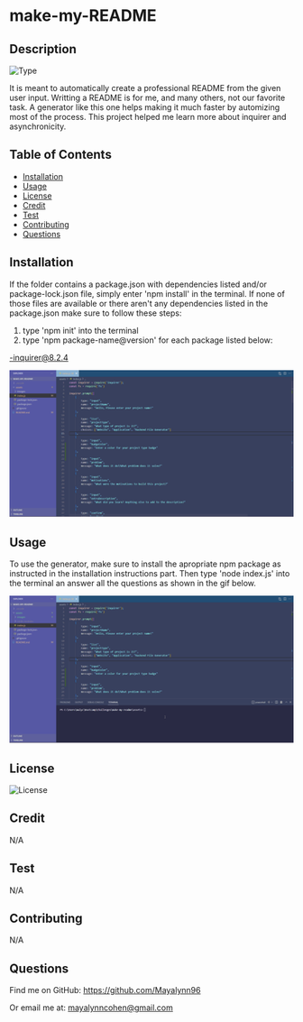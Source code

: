 # make-my-README  
        
## Description
        
![Type](https://img.shields.io/badge/Type-Backend_File_Generator-553555.svg)

It is meant to automatically create a professional README from the given user input. Writting a README is for me, and many others, not our  favorite task. A generator like this one helps making it much faster by automizing most of the process. This project helped me learn more about inquirer and asynchronicity.

## Table of Contents
- [Installation](#installation)
- [Usage](#usage)
- [License](#license)
- [Credit](#credit)
- [Test](#test)
- [Contributing](#contributing)
- [Questions](#questions)

## Installation


If the folder contains a package.json with dependencies listed and/or package-lock.json file, simply enter 'npm install' in the terminal.
If none of those files are available or there aren't any dependencies listed in the package.json make sure to follow these steps:

1. type 'npm init' into the terminal
2. type 'npm package-name@version' for each package listed below:


-inquirer@8.2.4

![Short gif showing npm install](assets/images/npmInstallation.gif)

## Usage

To use the generator, make sure to install the apropriate npm package as instructed in the installation instructions part. Then type 'node index.js' into the terminal an answer all the questions as shown in the gif below.

![Gif of usage example](assets/images/howTo.gif)

## License

![License](https://img.shields.io/badge/License-MIT-pink.svg)

## Credit

N/A

## Test

N/A

## Contributing

N/A

## Questions

Find me on GitHub: https://github.com/Mayalynn96

Or email me at: mayalynncohen@gmail.com